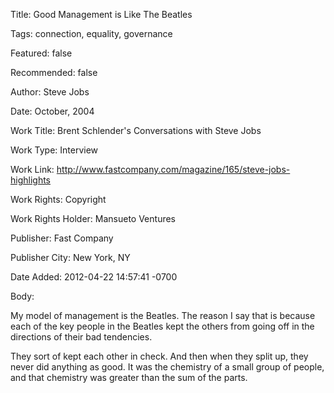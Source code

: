 Title:  Good Management is Like The Beatles

Tags:   connection, equality, governance

Featured: false

Recommended: false

Author: Steve Jobs

Date:   October, 2004

Work Title: Brent Schlender's Conversations with Steve Jobs

Work Type: Interview

Work Link: http://www.fastcompany.com/magazine/165/steve-jobs-highlights

Work Rights: Copyright

Work Rights Holder: Mansueto Ventures

Publisher: Fast Company

Publisher City: New York, NY

Date Added: 2012-04-22 14:57:41 -0700

Body: 

My model of management is the Beatles. The reason I say that is because each of the key people in the Beatles kept the others from going off in the directions of their bad tendencies. 

They sort of kept each other in check. And then when they split up, they never did anything as good. It was the chemistry of a small group of people, and that chemistry was greater than the sum of the parts.
